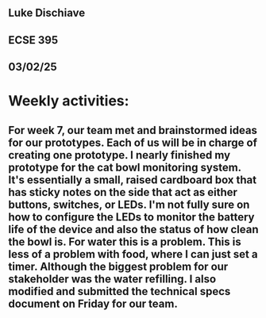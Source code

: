 ## Luke Dischiave
## ECSE 395 
## 03/02/25
# Weekly activities:
## For week 7, our team met and brainstormed ideas for our prototypes. Each of us will be in charge of creating one prototype. I nearly finished my prototype for the cat bowl monitoring system. It's essentially a small, raised cardboard box that has sticky notes on the side that act as either buttons, switches, or LEDs. I'm not fully sure on how to configure the LEDs to monitor the battery life of the device and also the status of how clean the bowl is. For water this is a problem. This is less of a problem with food, where I can just set a timer. Although the biggest problem for our stakeholder was the water refilling. I also modified and submitted the technical specs document on Friday for our team. 